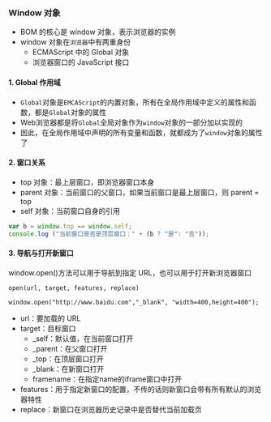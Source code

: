 ### Window 对象
* BOM 的核心是 window 对象，表示浏览器的实例 
* window 对象在`浏览器`中有两重身份
  * ECMAScript 中的 Global 对象
  * 浏览器窗口的 JavaScript 接口

#### 1. Global 作用域
* `Global`对象是`EMCAScript`的内置对象，所有在全局作用域中定义的属性和函数，都是`Global`对象的属性
* Web浏览器都是将`Global`全局对象作为`window`对象的一部分加以实现的
* 因此，在全局作用域中声明的所有变量和函数，就都成为了`window`对象的属性了



#### 2. 窗口关系
* top 对象：最上层窗口，即浏览器窗口本身
* parent 对象：当前窗口的父窗口，如果当前窗口是最上层窗口，则 parent = top
* self 对象：当前窗口自身的引用

```js
var b = window.top == window.self;
console.log ("当前窗口是否是顶层窗口：" + (b ? "是": "否"));
```



#### 3. 导航与打开新窗口
window.open()方法可以用于导航到指定 URL，也可以用于打开新浏览器窗口

```
open(url, target, features, replace)

window.open("http://www.baidu.com","_blank", "width=400,height=400");
```

* url：要加载的 URL
* target：目标窗口
  * _self：默认值，在当前窗口打开
  * _parent：在父窗口打开
  * _top：在顶层窗口打开
  * _blank：在新窗口打开
  * framename：在指定name的iframe窗口中打开
* features：用于指定新窗口的配置，不传的话则新窗口会带有所有默认的浏览器特性
* replace：新窗口在浏览器历史记录中是否替代当前加载页

